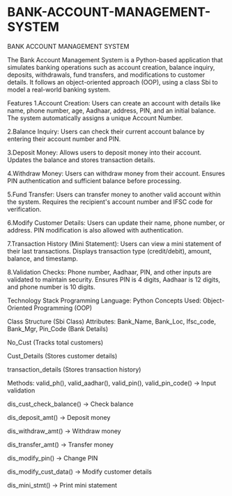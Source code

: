 # BANK-ACCOUNT-MANAGEMENT-SYSTEM

BANK ACCOUNT MANAGEMENT SYSTEM

The Bank Account Management System is a Python-based application that simulates banking operations such as account creation, balance inquiry, deposits, withdrawals, fund transfers, and modifications to customer details. It follows an object-oriented approach (OOP), using a class Sbi to model a real-world banking system.

Features
1.Account Creation:
Users can create an account with details like name, phone number, age, Aadhaar, address, PIN, and an initial balance. The system automatically assigns a unique Account Number.

2.Balance Inquiry:
Users can check their current account balance by entering their account number and PIN.

3.Deposit Money:
Allows users to deposit money into their account. Updates the balance and stores transaction details.

4.Withdraw Money:
Users can withdraw money from their account. Ensures PIN authentication and sufficient balance before processing.

5.Fund Transfer:
Users can transfer money to another valid account within the system. Requires the recipient's account number and IFSC code for verification.

6.Modify Customer Details:
Users can update their name, phone number, or address. PIN modification is also allowed with authentication.

7.Transaction History (Mini Statement):
Users can view a mini statement of their last transactions. Displays transaction type (credit/debit), amount, balance, and timestamp.

8.Validation Checks:
Phone number, Aadhaar, PIN, and other inputs are validated to maintain security. Ensures PIN is 4 digits, Aadhaar is 12 digits, and phone number is 10 digits.

Technology Stack
Programming Language: Python Concepts Used: Object-Oriented Programming (OOP)

Class Structure (Sbi Class)
Attributes:
Bank_Name, Bank_Loc, Ifsc_code, Bank_Mgr, Pin_Code (Bank Details)

No_Cust (Tracks total customers)

Cust_Details (Stores customer details)

transaction_details (Stores transaction history)

Methods:
valid_ph(), valid_aadhar(), valid_pin(), valid_pin_code() → Input validation

dis_cust_check_balance() → Check balance

dis_deposit_amt() → Deposit money

dis_withdraw_amt() → Withdraw money

dis_transfer_amt() → Transfer money

dis_modify_pin() → Change PIN

dis_modify_cust_data() → Modify customer details

dis_mini_stmt() → Print mini statement
